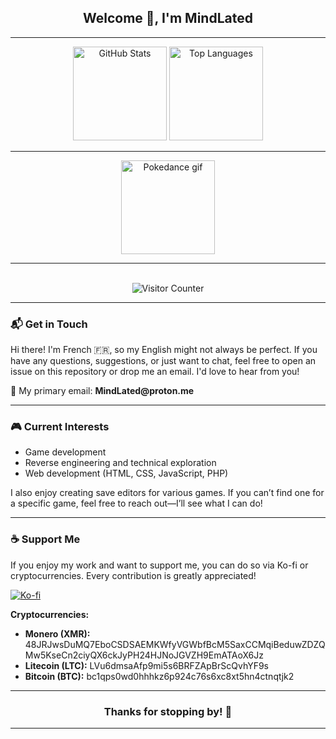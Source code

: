 <h2 align="center">Welcome 👋, I'm MindLated</h2>

---

<div align="center">
  <img src="https://github-readme-stats.vercel.app/api?username=Sato-Isolated&hide_title=false&hide_rank=false&show_icons=true&include_all_commits=true&count_private=true&disable_animations=false&theme=tokyonight&locale=en&hide_border=false" height="150" alt="GitHub Stats" />
  <img src="https://github-readme-stats.vercel.app/api/top-langs?username=Sato-Isolated&locale=en&hide_title=false&layout=compact&card_width=320&langs_count=5&theme=tokyonight&hide_border=false" height="150" alt="Top Languages" />
</div>

---

<div align="center">
  <img height="150" src="https://media1.tenor.com/m/Dv7jFGOxPskAAAAC/pokemon-johto-pokedance.gif" alt="Pokedance gif" />
</div>

---

<br clear="both">

<div align="center">
  <img src="https://profile-counter.glitch.me/Sato-Isolated/count.svg?" alt="Visitor Counter" />
</div>

---

<h3 align="left">📬 Get in Touch</h3>
<p align="left">Hi there! I'm French 🇫🇷, so my English might not always be perfect. If you have any questions, suggestions, or just want to chat, feel free to open an issue on this repository or drop me an email. I'd love to hear from you!</p>
<p align="left">📧 My primary email: <strong>MindLated@proton.me</strong></p>

---

<h3 align="left">🎮 Current Interests</h3>
<ul align="left">
  <li>Game development</li>
  <li>Reverse engineering and technical exploration</li>
  <li>Web development (HTML, CSS, JavaScript, PHP)</li>
</ul>
<p>I also enjoy creating save editors for various games. If you can’t find one for a specific game, feel free to reach out—I’ll see what I can do!</p>

---

<h3 align="left">☕ Support Me</h3>
<p align="left">If you enjoy my work and want to support me, you can do so via Ko-fi or cryptocurrencies. Every contribution is greatly appreciated!</p>
<p align="left">
  <a href='https://ko-fi.com/K3K611OMU5' target='_blank'>
    <img src='https://ko-fi.com/img/githubbutton_sm.svg' alt='Ko-fi' />
  </a>
</p>

<p align="left"><strong>Cryptocurrencies:</strong></p>
<ul align="left">
  <li><strong>Monero (XMR):</strong> 48JRJwsDuMQ7EboCSDSAEMKWfyVGWbfBcM5SaxCCMqiBeduwZDZQMw5KseCn2ciyQX6ckJyPH24HJNoJGVZH9EmATAoX6Jz</li>
  <li><strong>Litecoin (LTC):</strong> LVu6dmsaAfp9mi5s6BRFZApBrScQvhYF9s</li>
  <li><strong>Bitcoin (BTC):</strong> bc1qps0wd0hhhkz6p924c76s6xc8xt5hn4ctnqtjk2</li>
</ul>

---

<h3 align="center">Thanks for stopping by! 🌟</h3>

---
